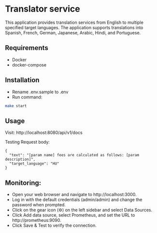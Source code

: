 # Translator service

This application provides translation services from English to multiple specified target languages. The application supports translations into Spanish, French, German, Japanese, Arabic, Hindi, and Portuguese.

## Requirements
- Docker
- docker-compose

## Installation
- Rename .env.sample to .env
- Run command:
```sh
make start
```

## Usage
Visit:
http://localhost:8080/api/v1/docs 

Testing Request body:
```
{
  "text": "[param name] fees are calculated as follows: [param description]",
  "target_language": "HU"
}
```

## Monitoring: 
- Open your web browser and navigate to http://localhost:3000.
- Log in with the default credentials (admin/admin) and change the password when prompted.
- Click on the gear icon (⚙️) on the left sidebar and select Data Sources.
- Click Add data source, select Prometheus, and set the URL to http://prometheus:9090.
- Click Save & Test to verify the connection.


